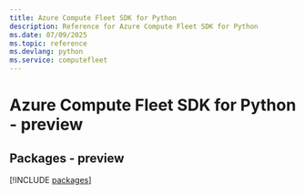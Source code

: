 ```yaml
---
title: Azure Compute Fleet SDK for Python
description: Reference for Azure Compute Fleet SDK for Python
ms.date: 07/09/2025
ms.topic: reference
ms.devlang: python
ms.service: computefleet
---
```

# Azure Compute Fleet SDK for Python - preview
## Packages - preview
[!INCLUDE [packages](compute-fleet-index.md)]